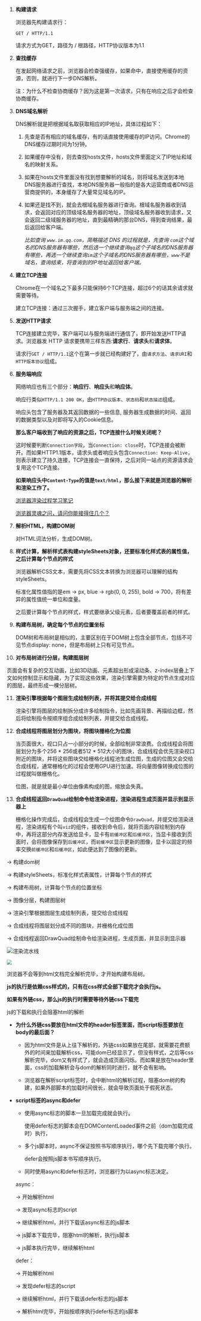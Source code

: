 1. **构建请求**

   浏览器先构建请求行：

   `GET / HTTP/1.1` 

   请求方式为GET，路径为 / 根路径，HTTP协议版本为1.1

2. **查找缓存**

   在发起网络请求之前，浏览器会检查强缓存，如果命中，直接使用缓存的资源，否则，就进行下一步DNS解析。

   注：为什么不检查协商缓存？因为这是第一次请求，只有在响应之后才会检查协商缓存。

3. **DNS域名解析**

   DNS解析就是把根据域名取获取相应的IP地址，具体过程如下：

   1. 先查是否有相应的域名缓存，有的话直接使用缓存的IP访问。Chrome的DNS缓存过期时间为1分钟。

   2. 如果缓存中没有，则去查找hosts文件，hosts文件里面定义了IP地址和域名的映射关系。

   3. 如果在hosts文件里面没有找到想要解析的域名，则将域名发送到本地DNS服务器进行查找，本地DNS服务器一般指的是各大运营商或者DNS运营商提供的，本身缓存了大量常见域名的IP。

   4. 如果还是找不到，就会去根域名服务器进行查询。根域名服务器收到请求，会返回对应的顶级域名服务器的地址，顶级域名服务器收到请求，又会返回二级域服务器的地址，直到最精确的那台DNS，得到查询结果，最后返回给客户端。

      *比如查询 `www.im.qq.com`，简略描述 DNS 的过程就是，先查询 `com`这个域名的DNS服务器有哪些，然后选一个继续查询`qq`这个子域名的DNS服务器有哪些，再选一个继续查询`im`这个子域名的DNS服务器有哪些，`www`不是域名，查询结束，将查询到的IP地址返回给客户端。*

4. **建立TCP连接**

   Chrome在一个域名之下最多只能保持6个TCP连接，超过6个的话其余请求就需要等待。

   建立TCP连接：通过三次握手，建立客户端与服务端之间的连接。

5. **发送HTTP请求**

   TCP连接建立完毕，客户端可以与服务端进行通信了，即开始发送HTTP请求。浏览器发 HTTP 请求要携带三样东西:**请求行**、**请求头**和**请求体**。

   请求行`GET / HTTP/1.1`这个在第一步就已经构建好了，由`请求方法`、`请求URI`和`HTTP版本协议`组成。

6. **服务端响应**

   网络响应也有三个部分：**响应行**、**响应头**和**响应体**。

   响应行类似`HTTP/1.1 200 OK`，由`HTTP协议版本`、`状态码`和`状态描述`组成。

   响应头包含了服务器及其返回数据的一些信息, 服务器生成数据的时间、返回的数据类型以及对即将写入的Cookie信息。
   
   **那么客户端收到了响应的资源之后，TCP连接什么时候关闭呢？**
   
   这时候要判断`Connection字段`，当`Connection: close`时，TCP连接会被断开。而如果HTTP1.1版本，请求头或者响应头包含`Connection: Keep-Alive`，则表示建立了持久连接，TCP连接会一直保持，之后对同一站点的资源请求会复用这个TCP连接。
   
   
   
   **如果响应头中`Content-Type`的值是`text/html`，那么接下来就是浏览器的解析和渲染工作了。**
   
   [浏览器渲染过程学习笔记](https://juejin.im/post/6844904003558440974#heading-1)
   
   [浏览器灵魂之问，请问你能接得住几个？](https://juejin.im/post/6844904021308735502#heading-24)
   
   
   
7. **解析HTML，构建DOM树**

   对HTML词法分析，生成DOM树。

8. **样式计算，解析样式表构建styleSheets对象，还要标准化样式表的属性值，之后计算每个节点的样式**

   浏览器解析CSS文本，需要先将CSS文本转换为浏览器可以理解的结构styleSheets。

   标准化属性值指的是em -> px, blue -> rgb(0, 0, 255), bold -> 700，将有差异的属性值统一单位和度量。

   之后要计算每个节点的样式，样式要继承父级元素，后者要覆盖前者的样式。

9. **构建布局树，确定每个节点的位置坐标**

   DOM树和布局树是相似的，主要区别在于DOM树上包含全部节点，包括不可见节点display: none，但是布局树上只有可见节点。

10. **对布局树进行分层，构建图层树**

   页面会有复杂的交互动画，比如3D动画、元素超出形成滚动条、z-index层叠上下文如何控制显示和隐藏，为了实现这些效果，渲染引擎需要为特定的节点生成对应的图层，最终形成一棵分层树。

11. **渲染引擎根据每个图层生成绘制列表，并将其提交给合成线程**

    渲染引擎将图层的绘制拆分成许多绘制指令，比如先画背景、再描绘边框，然后将绘制指令按顺序组合成绘制列表，并提交给合成线程。

12. **合成线程将图层划分为图块，将图块栅格化为位图**

    当页面很大，视口只占一小部分的时候，全部绘制非常浪费。合成线程会将图层划分为多个256 * 256或者512 * 512大小的图块，合成线程会优先渲染视口附近的图块，并将这些图块交给栅格化线程池生成位图，生成的位图又会交给合成线程，通常栅格化的过程会使用GPU进行加速。将向量图像转换成位图的过程就叫做栅格化。

    位图，就是就是最小单位由像素构成的图，缩放会失真。

13. **合成线程返回`DrawQuad`绘制命令给渲染进程，渲染进程生成页面并显示到显示器上**

    栅格化操作完成后，合成线程会生成一个绘图命令`DrawQuad`，并提交给渲染进程，渲染进程有个叫`viz`的组件，接收到命令后，就将页面内容绘制到内存中，再将这部分内存发送给显卡，显卡有`前缓冲区`和`后缓冲区`，当显卡接收到页面时，会将图像保存到`后缓冲区`，而`前缓冲区`显示更新的图像，显卡以固定的频率交换`前缓冲区`和`后缓冲区`，如此便达到了图像的更新。



-> 构建dom树

-> 构建styleSheets，标准化样式表属性，计算每个节点的样式

-> 构建布局树，计算每个节点的位置坐标

-> 图像分层，构建图层树

-> 渲染引擎根据图层生成绘制列表，提交给合成线程

-> 合成线程将图层划分成不同的图块，并栅格化成位图

-> 合成线程返回DrawQuad绘制命令给渲染进程，生成页面，并显示到显示器

![渲染流水线](https://user-gold-cdn.xitu.io/2019/12/15/16f080ba7fa706eb?imageslim)



   <img src="https://user-gold-cdn.xitu.io/2019/11/24/16e9c1fe97d508ac?imageView2/0/w/1280/h/960/format/webp/ignore-error/1" style="zoom:80%;" />

   

   浏览器不会等到html文档完全解析完毕，才开始构建布局树。

**js的执行是依赖css样式的，只有在css样式全部下载完才会执行js。**

**如果有外链css，那么js的执行时需要等待外链css下载完**

js的下载和执行会阻塞html的解析



* **为什么外链css要放在html文件的header标签里面，而script标签要放在body的最后面？**

  * 因为html文件是从上往下解析的，外链css如果放在尾部，就需要花费额外的时间来加载解析css，可能dom已经显示了，但没有样式，之后等css解析完毕，dom又有样式了，就会造成页面闪烁。而如果是放在header里面，css的加载解析会与dom的解析同时进行，就不会有影响。

  * 浏览器在解析script标签时，会中断html的解析过程，阻塞dom树的构建，如果外部脚本的加载时间很长，就会导致页面处于假死状态。

    

* **script标签的async和defer**

  * 使用async标志的脚本一旦加载完成就会执行。

    使用defer标志的脚本会在DOMContentLoaded事件之前（dom加载完成时）执行，

  * 多个js脚本时，async不保证按照书写顺序执行，哪个先下载完哪个执行。

    defer会按照js脚本书写顺序执行。

  * 同时使用async和defer标志时，浏览器行为以async标志决定。

    

  async：

  -> 开始解析html

  -> 发现async标志的script 

  -> 继续解析html，并行下载该async标志的js脚本 

  -> js脚本下载完毕，阻塞html的解析，执行js脚本

  -> js脚本执行完毕，继续解析html

  defer：

  -> 开始解析html

  -> 发现defer标志的script 

  -> 继续解析html，并行下载该defer标志的js脚本 

  -> 解析html完毕，开始按顺序执行defer标志的js脚本